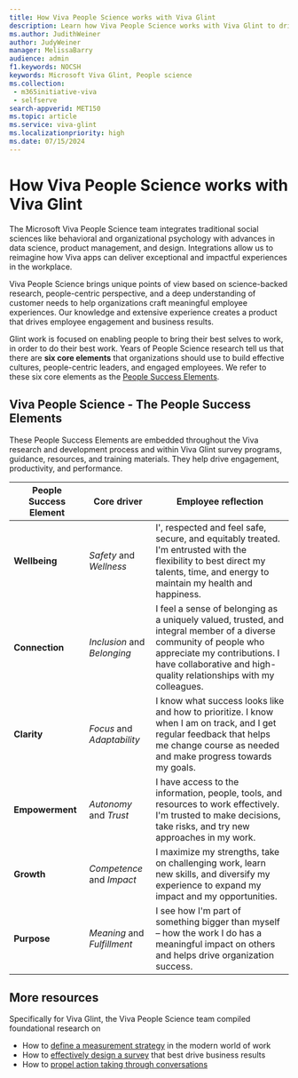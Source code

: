 ```yaml
---
title: How Viva People Science works with Viva Glint
description: Learn how Viva People Science works with Viva Glint to drive engagement, productivity, and performance.
ms.author: JudithWeiner
author: JudyWeiner
manager: MelissaBarry
audience: admin
f1.keywords: NOCSH
keywords: Microsoft Viva Glint, People science
ms.collection: 
 - m365initiative-viva
 - selfserve
search-appverid: MET150
ms.topic: article
ms.service: viva-glint
ms.localizationpriority: high
ms.date: 07/15/2024
---
```


# How Viva People Science works with Viva Glint

The Microsoft Viva People Science team integrates traditional social sciences like behavioral and organizational psychology with advances in data science, product management, and design. Integrations allow us to reimagine how Viva apps can deliver exceptional and impactful experiences in the workplace.

Viva People Science brings unique points of view based on science-backed research, people-centric perspective, and a deep understanding of customer needs to help organizations craft meaningful employee experiences. Our knowledge and extensive experience creates a product that drives employee engagement and business results.

Glint work is focused on enabling people to bring their best selves to work, in order to do their best work. Years of People Science research tell us that there are **six core elements** that organizations should use to build effective cultures, people-centric leaders, and engaged employees. We refer to these six core elements as the [People Success Elements](https://techcommunity.microsoft.com/t5/viva-glint-blog/the-elements-of-people-success/ba-p/3791765). 

## Viva People Science - The People Success Elements

These People Success Elements are embedded throughout the Viva research and development process and within Viva Glint survey programs, guidance, resources, and training materials. They help drive engagement, productivity, and performance.

|People Success Element|Core driver|Employee reflection|
|----------|----------|-------------------|
|**Wellbeing**| *Safety* and *Wellness*| I', respected and feel safe, secure, and equitably treated. I'm entrusted with the flexibility to best direct my talents, time, and energy to maintain my health and happiness.​|
|**Connection**|*Inclusion* and *Belonging*|I feel a sense of belonging as a uniquely valued, trusted, and integral member of a diverse community of people who appreciate my contributions. I have collaborative and high-quality relationships with my colleagues.​|
|**Clarity**|*Focus* and *Adaptability*|I know what success looks like and how to prioritize. I know when I am on track, and I get regular feedback that helps me change course as needed and make progress towards my goals.​|
|**Empowerment**|*Autonomy* and *Trust*| I have access to the information, people, tools, and resources to work effectively. I'm trusted to make decisions, take risks, and try new approaches in my work.​|
|**Growth**|*Competence* and *Impact*| I maximize my strengths, take on challenging work, learn new skills, and diversify my experience to expand my impact and my opportunities.|
|**Purpose**|*Meaning* and *Fulfillment*|I see how I'm part of something bigger than myself – how the work I do has a meaningful impact on others and helps drive organization success.​|

## More resources

Specifically for Viva Glint, the Viva People Science team compiled foundational research on 
- How to [define a measurement strategy](https://adoption.microsoft.com/files/viva/glint/Defining-a-measurement-strategy.pdf) in the modern world of work
- How to [effectively design a survey](https://adoption.microsoft.com/files/viva/glint/Survey-design-principles-with-Microsoft-Viva-Glint.pdf) that best drive business results
- How to [propel action taking through conversations](https://adoption.microsoft.com/files/viva/glint/Propel-action-taking-through-conversations-with-Microsoft-Viva-Glint.pdf)
